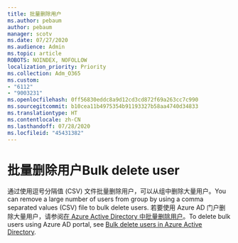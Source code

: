 ```yaml
---
title: 批量删除用户
ms.author: pebaum
author: pebaum
manager: scotv
ms.date: 07/27/2020
ms.audience: Admin
ms.topic: article
ROBOTS: NOINDEX, NOFOLLOW
localization_priority: Priority
ms.collection: Adm_O365
ms.custom:
- "6112"
- "9003231"
ms.openlocfilehash: 0ff56830eddc8a9d12cd3cd872f69a263cc7c990
ms.sourcegitcommit: b10cea11b4975354b91193327b58aa4740d34833
ms.translationtype: HT
ms.contentlocale: zh-CN
ms.lasthandoff: 07/28/2020
ms.locfileid: "45431382"
---
```

# <a name="bulk-delete-user"></a><span data-ttu-id="4fa95-102">批量删除用户</span><span class="sxs-lookup"><span data-stu-id="4fa95-102">Bulk delete user</span></span>

<span data-ttu-id="4fa95-103">通过使用逗号分隔值 (CSV) 文件批量删除用户，可以从组中删除大量用户。</span><span class="sxs-lookup"><span data-stu-id="4fa95-103">You can remove a large number of users from group by using a comma separated values (CSV) file to bulk delete users.</span></span> <span data-ttu-id="4fa95-104">若要使用 Azure AD 门户删除大量用户，请参阅[在 Azure Active Directory 中批量删除用户](https://docs.microsoft.com/azure/active-directory/users-groups-roles/users-bulk-delete)。</span><span class="sxs-lookup"><span data-stu-id="4fa95-104">To delete bulk users using Azure AD portal, see [Bulk delete users in Azure Active Directory](https://docs.microsoft.com/azure/active-directory/users-groups-roles/users-bulk-delete).</span></span>